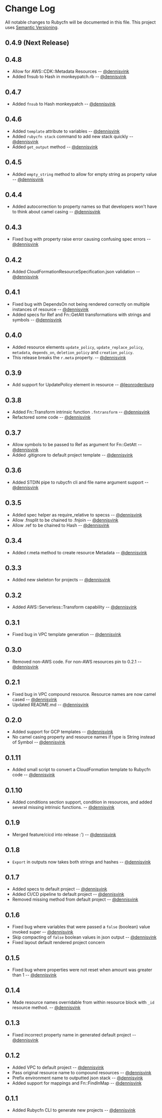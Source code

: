 # Change Log
All notable changes to Rubycfn will be documented in this file.
This project uses [Semantic Versioning](http://semver.org/).

## 0.4.9 (Next Release)

## 0.4.8

  * Allow for AWS::CDK::Metadata Resources -- [@dennisvink][@dennisvink]
  * Added fnsub to Hash in monkeypatch.rb -- [@dennisvink][@dennisvink]

## 0.4.7

  * Added `fnsub` to Hash monkeypatch -- [@dennisvink][@dennisvink]

## 0.4.6

  * Added `template` attribute to variables -- [@dennisvink][@dennisvink]
  * Added `rubycfn stack` command to add new stack quickly -- [@dennisvink][@dennisvink]
  * Added `get_output` method -- [@dennisvink][@dennisvink]

## 0.4.5

  * Added `empty_string` method to allow for empty string as property value -- [@dennisvink][@dennisvink]

## 0.4.4

  * Added autocorrection to property names so that developers won't have to think about camel casing -- [@dennisvink][@dennisvink]

## 0.4.3

  * Fixed bug with property raise error causing confusing spec errors -- [@dennisvink][@dennisvink]

## 0.4.2

  * Added CloudFormationResourceSpecification.json validation -- [@dennisvink][@dennisvink]
 
## 0.4.1

  * Fixed bug with DependsOn not being rendered correctly on multiple instances of resource -- [@dennisvink][@dennisvink]
  * Added specs for Ref and Fn::GetAtt transformations with strings and symbols -- [@dennisvink][@dennisvink]

## 0.4.0

  * Added resource elements `update_policy`, `update_replace_policy`, `metadata`, `depends_on`, `deletion_policy` and `creation_policy`.
  * This release breaks the `r.meta` property. -- [@dennisvink][@dennisvink]

## 0.3.9

  * Add support for UpdatePolicy element in resource -- [@leonrodenburg][@leonrodenburg]

## 0.3.8

  * Added Fn::Transform intrinsic function `.fntransform` -- [@dennisvink][@dennisvink]
  * Refactored some code -- [@dennisvink][@dennisvink]

## 0.3.7

  * Allow symbols to be passed to Ref as argument for Fn::GetAtt -- [@dennisvink][@dennisvink]
  * Added .gitignore to default project template -- [@dennisvink][@dennisvink]

## 0.3.6

  * Added STDIN pipe to rubycfn cli and file name argument support -- [@dennisvink][@dennisvink]

## 0.3.5

  * Added spec helper as require_relative to specss -- [@dennisvink][@dennisvink]
  * Allow .fnsplit to be chained to .fnjoin -- [@dennisvink][@dennisvink]
  * Allow .ref to be chained to Hash -- [@dennisvink][@dennisvink]

## 0.3.4

  * Added r.meta method to create resource Metadata -- [@dennisvink][@dennisvink]

## 0.3.3

  * Added new skeleton for projects -- [@dennisvink][@dennisvink]

## 0.3.2
  * Added AWS::Serverless::Transform capability -- [@dennisvink][@dennisvink]

## 0.3.1
  * Fixed bug in VPC template generation -- [@dennisvink][@dennisvink]

## 0.3.0
  * Removed non-AWS code. For non-AWS resources pin to 0.2.1 -- [@dennisvink][@dennisvink]
 
## 0.2.1
  * Fixed bug in VPC compound resource. Resource names are now camel cased -- [@dennisvink][@dennisvink]
  * Updated README.md -- [@dennisvink][@dennisvink]

## 0.2.0
  * Added support for GCP templates -- [@dennisvink][@dennisvink]
  * No camel casing property and resource names if type is String instead of Symbol -- [@dennisvink][@dennisvink]

## 0.1.11
  * Added small script to convert a CloudFormation template to Rubycfn code -- [@dennisvink][@dennisvink]

## 0.1.10
  * Added conditions section support, condition in resources, and added several missing intrinsic functions. -- [@dennisvink][@dennisvink]

## 0.1.9
  * Merged feature/cicd into release :') -- [@dennisvink][@dennisvink]

## 0.1.8
  * `Export` in outputs now takes both strings and hashes -- [@dennisvink][@dennisvink]

## 0.1.7
  * Added specs to default project -- [@dennisvink][@dennisvink]
  * Added CI/CD pipeline to default project -- [@dennisvink][@dennisvink]
  * Removed missing method from default project -- [@dennisvink][@dennisvink]

## 0.1.6
  * Fixed bug where variables that were passed a `false` (boolean) value invoked super -- [@dennisvink][@dennisvink]
  * Skip compacting of `false` boolean values in json output -- [@dennisvink][@dennisvink]
  * Fixed layout default rendered project concern
 
## 0.1.5
  * Fixed bug where properties were not reset when amount was greater than 1 -- [@dennisvink][@dennisvink]

## 0.1.4 
  * Made resource names overridable from within resource block with `_id` resource method. -- [@dennisvink][@dennisvink]

## 0.1.3
  * Fixed incorrect property name in generated default project -- [@dennisvink][@dennisvink]

## 0.1.2
  * Added VPC to default project -- [@dennisvink][@dennisvink]
  * Pass original resource name to compound resources -- [@dennisvink][@dennisvink]
  * Prefix environment name to outputted json stack -- [@dennisvink][@dennisvink]
  * Added support for mappings and Fn::FindInMap -- [@dennisvink][@dennisvink]

## 0.1.1
  * Added Rubycfn CLI to generate new projects -- [@dennisvink][@dennisvink]

[@dennisvink]: https://github.com/dennisvink
[@leonrodenburg]: https://github.com/leonrodenburg
